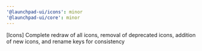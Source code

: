 ```yaml
---
'@launchpad-ui/icons': minor
'@launchpad-ui/core': minor
---
```


[Icons] Complete redraw of all icons, removal of deprecated icons, addition of new icons, and rename keys for consistency
